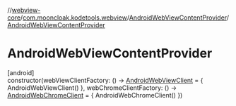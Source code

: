 //[webview-core](../../../index.md)/[com.mooncloak.kodetools.webview](../index.md)/[AndroidWebViewContentProvider](index.md)/[AndroidWebViewContentProvider](-android-web-view-content-provider.md)

# AndroidWebViewContentProvider

[android]\
constructor(webViewClientFactory: () -&gt; [AndroidWebViewClient](../-android-web-view-client/index.md) = { AndroidWebViewClient() }, webChromeClientFactory: () -&gt; [AndroidWebChromeClient](../-android-web-chrome-client/index.md) = { AndroidWebChromeClient() })
